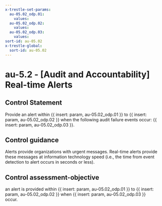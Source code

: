 ```yaml
---
x-trestle-set-params:
  au-05.02_odp.01:
    values:
  au-05.02_odp.02:
    values:
  au-05.02_odp.03:
    values:
sort-id: au-05.02
x-trestle-global:
  sort-id: au-05.02
---
```


# au-5.2 - \[Audit and Accountability\] Real-time Alerts

## Control Statement

Provide an alert within {{ insert: param, au-05.02_odp.01 }} to {{ insert: param, au-05.02_odp.02 }} when the following audit failure events occur: {{ insert: param, au-05.02_odp.03 }}.

## Control guidance

Alerts provide organizations with urgent messages. Real-time alerts provide these messages at information technology speed (i.e., the time from event detection to alert occurs in seconds or less).

## Control assessment-objective

an alert is provided within {{ insert: param, au-05.02_odp.01 }} to {{ insert: param, au-05.02_odp.02 }} when {{ insert: param, au-05.02_odp.03 }} occur.
